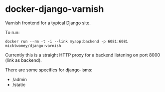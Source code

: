 docker-django-varnish
=====================

Varnish frontend for a typical Django site.

To run:

    docker run --rm -t -i --link myapp:backend -p 6081:6081 micktwomey/django-varnish

Currently this is a straight HTTP proxy for a backend listening on port 8000 (link as backend).

There are some specifics for django-isms:

- /admin
- /static
